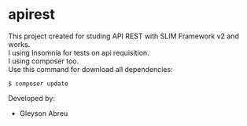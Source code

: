 # apirest
This project created for studing API REST with SLIM Framework v2 and works.<br>
I using Insomnia for tests on api requisition.<br>
I using composer too.<br>
Use this command for download all dependencies:
```
$ composer update
```

Developed by:
- Gleyson Abreu
